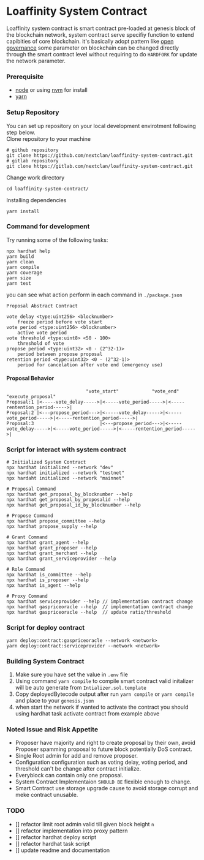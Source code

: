 # Loaffinity System Contract

Loaffinity system contract is smart contract pre-loaded at genesis block of the blockchain network, system contract serve specifiy function to extend capibities of core blockchain. it's basically adopt pattern like [open governance](https://polkadot.network/features/opengov/) some parameter on blockchain can be changed directly through the smart contract level without requiring to do `HARDFORK` for update the network parameter.

### Prerequisite

- [node](https://nodejs.org/en) or using [nvm](https://github.com/nvm-sh/nvm) for install
- [yarn](https://yarnpkg.com/)

### Setup Repository
You can set up repository on your local development envirotment following step below.  
Clone repository to your machine
```shell
# github repository
git clone https://github.com/nextclan/loaffinity-system-contract.git
# gitlab repository
git clone https://gitlab.com/nextclan/loaffinity-system-contract.git
```
Change work directory
```shell
cd loaffinity-system-contract/
```
Installing dependencies
```shell
yarn install
```

### Command for development

Try running some of the following tasks:

``` shell
npx hardhat help
yarn build 
yarn clean
yarn compile
yarn coverage
yarn size
yarn test
```
you can see what action perform in each command in `./package.json`


```
Proposal Abstract Contract

vote delay <type:uint256> <blocknumber>
    freeze period before vote start
vote period <type:uint256> <blocknumber>
    active vote period
vote threshold <type:uint8> <50 - 100>
    threshold of vote
propose period <type:uint32> <0 - (2^32-1)>
    period between propose proposal
retention period <type:uint32> <0 - (2^32-1)>
    period for cancelation after vote end (emergency use)
```

#### Proposal Behavior
```
                             "vote_start"            "vote_end"                 "execute_proposal"
Proposal:1 |<-----vote_delay----->|<-----vote_period----->|<-----rentention_period----->|
Proposal:2 |<---propose_period--->|<-----vote_delay----->|<-----vote_period----->|<-----rentention_period----->|
Proposal:3                        |<---propose_period--->|<-----vote_delay----->|<-----vote_period----->|<-----rentention_period----->|
```

### Script for interact with system contract
``` shell
# Initialized System Contract
npx hardhat initialized --network "dev"
npx hardhat initialized --network "testnet"
npx hardaht initialized --network "mainnet"

# Proposal Command
npx hardhat get_proposal_by_blocknumber --help
npx hardhat get_proposal_by_proposalid --help
npx hardhat get_proposal_id_by_blocknumber --help

# Propose Command
npx hardhat propose_committee --help
npx hardhat propose_supply --help

# Grant Command
npx hardhat grant_agent --help
npx hardhat grant_proposer --help
npx hardhat grant_merchant --help
npx hardhat grant_serviceprovider --help

# Role Command
npx hardhat is_committee --help
npx hardhat is_proposer --help
npx hardhat is_agent --help

# Proxy Command
npx hardhat serviceprovider --help // implementation contract change
npx hardhat gaspriceoracle --help  // implementation contract change
npx hardhat gaspriceoracle --help  // update ratio/threshold
```

### Script for deploy contract

```
yarn deploy:contract:gaspriceoracle --network <network>
yarn deploy:contract:serviceprovider --network <network>
```

### Building System Contract
1. Make sure you have set the value in `.env` file
2. Using command `yarn compile` to compile smart contract valid initalizer will be auto generate from `Intializer.sol.template`
3. Copy deployedBytecode output after run `yarn compile` or `yarn compile` and place to your `genesis.json`
4. when start the network if wanted to activate the contract you should using hardhat task activate contract from example above

### Noted Issue and Risk Appetite
- Proposer have majority and right to create proposal by their own, avoid Proposer spamming proposal to future block potentially DoS contract.
- Single Root admin for add and remove proposer.
- Configuration configuration such as voting delay, voting period, and threshold can't be change after contract initialize.
- Everyblock can contain only one proposal.
- System Contract Implementaion `SHOULD BE` flexible enough to change.
- Smart Contract use storage upgrade cause to avoid storage corrupt and meke contract unusable.

### TODO
- [] refactor limit root admin valid till given block height `n`
- [] refactor implementation into proxy pattern
- [] refactor hardhat deploy script
- [] refactor hardhat task script
- [] update readme and documentation
